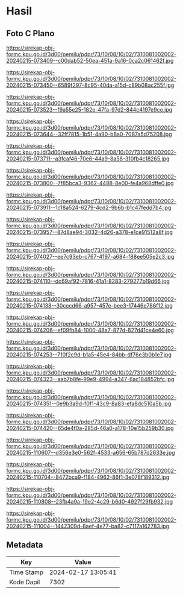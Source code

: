 # Hasil

## Foto C Plano

https://sirekap-obj-formc.kpu.go.id/3d00/pemilu/pdpr/73/10/08/10/02/7310081002002-20240215-073409--c00dab52-50ea-451a-9a16-0ca2c061462f.jpg

https://sirekap-obj-formc.kpu.go.id/3d00/pemilu/pdpr/73/10/08/10/02/7310081002002-20240215-073450--6589f297-8c95-40da-a15d-c89b08ac255f.jpg

https://sirekap-obj-formc.kpu.go.id/3d00/pemilu/pdpr/73/10/08/10/02/7310081002002-20240215-073523--f9a55e25-182e-47fa-97d2-844c4197e9ce.jpg

https://sirekap-obj-formc.kpu.go.id/3d00/pemilu/pdpr/73/10/08/10/02/7310081002002-20240215-073644--32ff7815-1b51-4a90-b8a0-7087a5d75208.jpg

https://sirekap-obj-formc.kpu.go.id/3d00/pemilu/pdpr/73/10/08/10/02/7310081002002-20240215-073711--a3fcaf46-70e6-44a9-8a58-310fb4c18265.jpg

https://sirekap-obj-formc.kpu.go.id/3d00/pemilu/pdpr/73/10/08/10/02/7310081002002-20240215-073800--7f85bca3-9362-4488-8e00-fe4a968dffe0.jpg

https://sirekap-obj-formc.kpu.go.id/3d00/pemilu/pdpr/73/10/08/10/02/7310081002002-20240215-073911--1c18a524-6279-4cd2-9b6b-b1c47fedd7b4.jpg

https://sirekap-obj-formc.kpu.go.id/3d00/pemilu/pdpr/73/10/08/10/02/7310081002002-20240215-073957--87d8ae94-3032-4d26-a378-e1ce91512a8f.jpg

https://sirekap-obj-formc.kpu.go.id/3d00/pemilu/pdpr/73/10/08/10/02/7310081002002-20240215-074027--ee7c93eb-c767-4197-a684-f88ee505e2c3.jpg

https://sirekap-obj-formc.kpu.go.id/3d00/pemilu/pdpr/73/10/08/10/02/7310081002002-20240215-074110--dc69af92-7816-41a1-8283-279277b19d66.jpg

https://sirekap-obj-formc.kpu.go.id/3d00/pemilu/pdpr/73/10/08/10/02/7310081002002-20240215-074138--30cecd66-a957-457e-bee3-17446e786f12.jpg

https://sirekap-obj-formc.kpu.go.id/3d00/pemilu/pdpr/73/10/08/10/02/7310081002002-20240215-074206--ef09fb84-1000-48a7-877d-827d41ce4e60.jpg

https://sirekap-obj-formc.kpu.go.id/3d00/pemilu/pdpr/73/10/08/10/02/7310081002002-20240215-074253--710f2c9d-b1a5-45e4-84bb-df76e3b0b1e7.jpg

https://sirekap-obj-formc.kpu.go.id/3d00/pemilu/pdpr/73/10/08/10/02/7310081002002-20240215-074323--aab7b8fe-99e9-4994-a347-6ac184852bfc.jpg

https://sirekap-obj-formc.kpu.go.id/3d00/pemilu/pdpr/73/10/08/10/02/7310081002002-20240215-074351--0e9b3a9d-f0f1-43c9-8a83-efa8dc510a5b.jpg

https://sirekap-obj-formc.kpu.go.id/3d00/pemilu/pdpr/73/10/08/10/02/7310081002002-20240215-074420--65de4f0a-285d-46a0-a178-10e15b259b30.jpg

https://sirekap-obj-formc.kpu.go.id/3d00/pemilu/pdpr/73/10/08/10/02/7310081002002-20240215-110607--d356e3e0-562f-4533-a656-65b787d2633e.jpg

https://sirekap-obj-formc.kpu.go.id/3d00/pemilu/pdpr/73/10/08/10/02/7310081002002-20240215-110704--8472bca9-f184-4962-86f1-3e078f189312.jpg

https://sirekap-obj-formc.kpu.go.id/3d00/pemilu/pdpr/73/10/08/10/02/7310081002002-20240215-110808--23fb4a9a-19e2-4c29-b6d0-4927f29fb932.jpg

https://sirekap-obj-formc.kpu.go.id/3d00/pemilu/pdpr/73/10/08/10/02/7310081002002-20240215-111004--1442309d-8aef-4e77-ba82-c7117a162783.jpg


## Metadata

| Key        | Value               |
| ---------- | ------------------- |
| Time Stamp | 2024-02-17 13:05:41 |
| Kode Dapil | 7302                |



